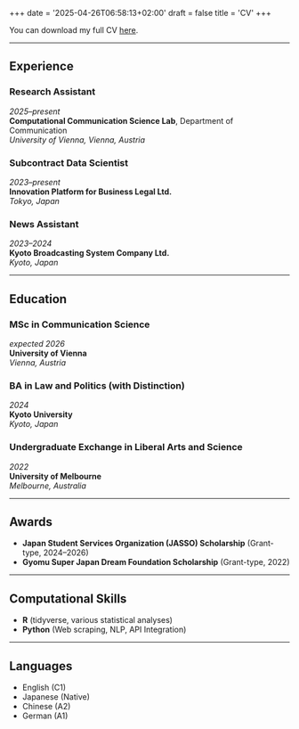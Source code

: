 +++
date = '2025-04-26T06:58:13+02:00'
draft = false
title = 'CV'
+++

You can download my full CV [here](/DaisukeNakamura_CV_Simple.pdf).

---

## Experience

### Research Assistant  
_2025–present_  
**Computational Communication Science Lab**, Department of Communication  
_University of Vienna, Vienna, Austria_

### Subcontract Data Scientist  
_2023–present_  
**Innovation Platform for Business Legal Ltd.**  
_Tokyo, Japan_

### News Assistant  
_2023–2024_  
**Kyoto Broadcasting System Company Ltd.**  
_Kyoto, Japan_

---

## Education

### MSc in Communication Science  
_expected 2026_  
**University of Vienna**  
_Vienna, Austria_

### BA in Law and Politics (with Distinction)  
_2024_  
**Kyoto University**  
_Kyoto, Japan_

### Undergraduate Exchange in Liberal Arts and Science  
_2022_  
**University of Melbourne**  
_Melbourne, Australia_

---

## Awards

- **Japan Student Services Organization (JASSO) Scholarship** (Grant-type, 2024–2026)  
- **Gyomu Super Japan Dream Foundation Scholarship** (Grant-type, 2022)

---

## Computational Skills

- **R** (tidyverse, various statistical analyses)
- **Python** (Web scraping, NLP, API Integration)

---

## Languages

- English (C1)
- Japanese (Native)
- Chinese (A2)
- German (A1)
